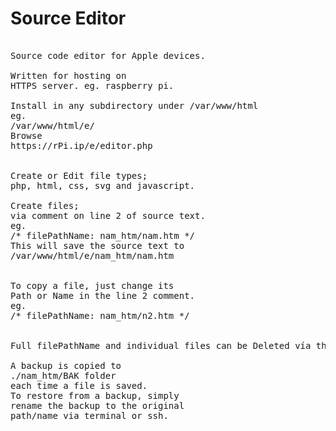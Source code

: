 # Source Editor
<pre style="width:100%;">

Source code editor for Apple devices.

Written for hosting on
HTTPS server. eg. raspberry pi.

Install in any subdirectory under /var/www/html
eg.
/var/www/html/e/
Browse 
https://rPi.ip/e/editor.php


Create or Edit file types;
php, html, css, svg and javascript.

Create files; 
via comment on line 2 of source text.
eg. 
/* filePathName: nam_htm/nam.htm */
This will save the source text to
/var/www/html/e/nam_htm/nam.htm


To copy a file, just change its
Path or Name in the line 2 comment.
eg.
/* filePathName: nam_htm/n2.htm */


Full filePathName and individual files can be Deleted vía the Editor

A backup is copied to
./nam_htm/BAK folder
each time a file is saved.
To restore from a backup, simply
rename the backup to the original
path/name via terminal or ssh.
</pre>

